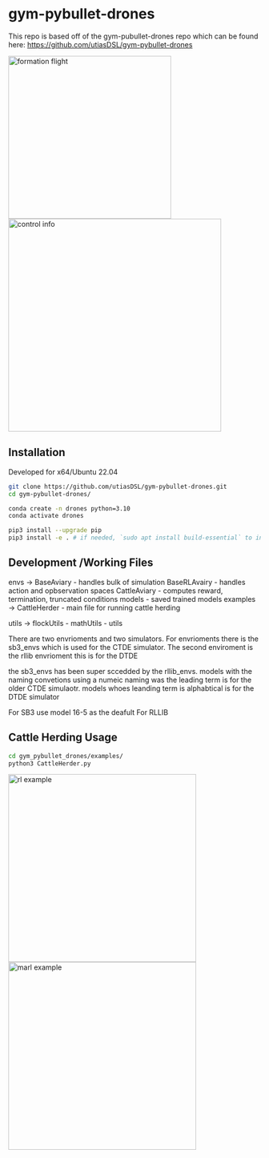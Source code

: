 # gym-pybullet-drones

This repo is based off of the gym-pubullet-drones repo which can be found here:
https://github.com/utiasDSL/gym-pybullet-drones

<img src="gym_pybullet_drones/assets/helix.gif" alt="formation flight" width="325"> <img src="gym_pybullet_drones/assets/helix.png" alt="control info" width="425">

## Installation

Developed for x64/Ubuntu 22.04

```sh
git clone https://github.com/utiasDSL/gym-pybullet-drones.git
cd gym-pybullet-drones/

conda create -n drones python=3.10
conda activate drones

pip3 install --upgrade pip
pip3 install -e . # if needed, `sudo apt install build-essential` to install `gcc` and build `pybullet`

```

## Development /Working Files
envs -> BaseAviary - handles bulk of simulation 
        BaseRLAvairy - handles action and opbservation spaces
        CattleAviary - computes reward, termination, truncated conditions
        models - saved trained models
examples -> CattleHerder - main file for running cattle herding

utils -> flockUtils - 
         mathUtils -
         utils


There are two envrioments and two simulators. 
For envrioments there is the sb3_envs which is used for the CTDE simulator. The second enviroment is the rllib envrioment this is for the DTDE

the sb3_envs has been super sccedded by the rllib_envs.
models with the naming convetions using a numeic naming was the leading term is for the older CTDE simulaotr. models whoes leanding term is alphabtical is for the DTDE simulator

For SB3 use model 16-5 as the deafult
For RLLIB 

## Cattle Herding Usage

```sh
cd gym_pybullet_drones/examples/
python3 CattleHerder.py
```

<img src="gym_pybullet_drones/assets/rl.gif" alt="rl example" width="375"> <img src="gym_pybullet_drones/assets/marl.gif" alt="marl example" width="375">
